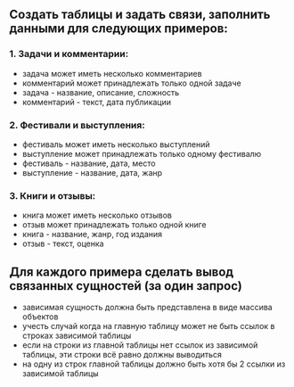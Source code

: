 ## Создать таблицы и задать связи, заполнить данными для следующих примеров:

### 1. Задачи и комментарии:
- задача может иметь несколько комментариев
- комментарий может принадлежать только одной задаче
- задача - название, описание, сложность
- комментарий - текст, дата публикации

### 2. Фестивали и выступления:
- фестиваль может иметь несколько выступлений
- выступление может принадлежать только одному фестивалю
- фестиваль - название, дата, место
- выступление - название, дата, жанр

### 3. Книги и отзывы:
- книга может иметь несколько отзывов
- отзыв может принадлежать только одной книге
- книга - название, жанр, год издания
- отзыв - текст, оценка

## Для каждого примера сделать вывод связанных сущностей (за один запрос)
- зависимая сущность должна быть представлена в виде массива объектов
- учесть случай когда на главную таблицу может не быть ссылок в строках зависимой таблицы
- если на строки из главной таблицы нет ссылок из зависимой таблицы, эти строки всё равно должны выводиться
- на одну из строк главной таблицы должно быть хотя бы 2 ссылки из зависимой таблицы
